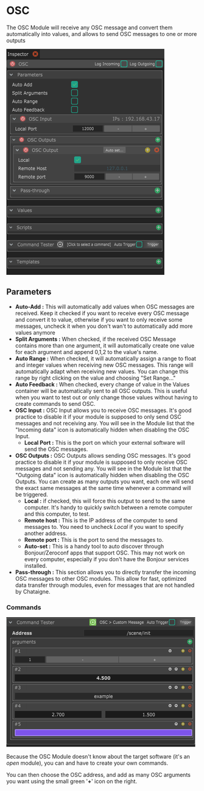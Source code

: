 # OSC

The OSC Module will receive any OSC message and convert them automatically into values, and allows to send OSC messages to one or more outputs

![](../../.gitbook/assets/osc.png)

## Parameters

* **Auto-Add :** This will automatically add values when OSC messages are received. Keep it checked if you want to receive every OSC message and convert it to value, otherwise if you want to only receive some messages, uncheck it when you don't wan't to automatically add more values anymore 
* **Split Arguments :** When checked, if the received OSC Message contains more than one argument, it will automatically create one value for each argument and append 0,1,2 to the value's name. 
* **Auto Range :** When checked, it will automatically assign a range to float and integer values when receiving new OSC messages. This range will automatically adapt when receiving new values. You can change this range by right clicking on the value and choosing "Set Range..." 
* **Auto Feedback :** When checked, every change of value in the Values container will be automatically sent to all OSC outputs. This is useful when you want to test out or only change those values without having to create commands to send OSC. 
* **OSC Input :** OSC Input allows you to receive OSC messages. It's good practice to disable it if your module is supposed to only send OSC messages and not receiving any. You will see in the Module list that the "Incoming data" icon is automatically hidden when disabling the OSC Input.
  * **Local Port :** This is the port on which your external software will send the OSC messages. 
* **OSC Outputs :** OSC Outputs allows sending OSC messages. It's good practice to disable it if your module is supposed to only receive OSC messages and not sending any. You will see in the Module list that the "Outgoing data" icon is automatically hidden when disabling the OSC Outputs. You can create as many outputs you want, each one will send the exact same messages at the same time whenever a command will be triggered.
  * **Local :** if checked, this will force this output to send to the same computer. It's handy to quickly switch between a remote computer and this computer, to test.
  * **Remote host :** This is the IP address of the computer to send messages to. You need to uncheck _Local_ if you want to specify another address.
  * **Remote port :** This is the port to send the messages to.
  * **Auto-set :** This is a handy tool to auto discover through Bonjour/Zeroconf  apps that support OSC. This may not work on every computer, especially if you don't have the Bonjour services installed. 
* **Pass-through :** This section allows you to directly transfer the incoming OSC messages to other OSC modules. This allow for fast, optimized data transfer through modules, even for messages that are not handled by Chataigne.

### Commands

![OSC Module&apos;s only command : custom message](../../.gitbook/assets/custommessage.png)

Because the OSC Module doesn't know about the target software \(it's an _open_ module\), you can and have to create your own commands.

You can then choose the OSC address, and add as many OSC arguments you want using the small green '**+**' icon on the right.

